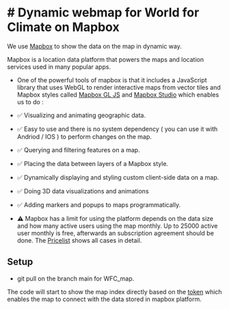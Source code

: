 
# # Dynamic webmap for World for Climate on Mapbox


We use [Mapbox](https://www.mapbox.com/showcase) to show the data on the map in dynamic way.

Mapbox is a location data platform that powers the maps and location services used in many popular apps. 

- One of the powerful tools of mapbox is that it includes a JavaScript library that uses WebGL to render interactive maps from vector tiles and Mapbox styles called [Mapbox GL JS](https://docs.mapbox.com/mapbox-gl-js/guides/) and [Mapbox Studio](https://studio.mapbox.com) which enables us to do :
- ✅ Visualizing and animating geographic data.
- ✅ Easy to use and there is no system dependency ( you can use it with Andriod / IOS ) to perform changes on the map.
- ✅ Querying and filtering features on a map.
- ✅ Placing the data between layers of a Mapbox style.
- ✅ Dynamically displaying and styling custom client-side data on a map.
- ✅ Doing 3D data visualizations and animations
- ✅ Adding markers and popups to maps programmatically.


- ⚠️ Mapbox has a limit for using the platform depends on the data size and how many active users using the map monthly. Up to 25000 active user monthly is free, afterwards an subscription agreement should be done. The [Pricelist](https://www.mapbox.com/pricing) shows all cases in detail.


## Setup

- git pull on the branch main for WFC_map.

The code will start to show the map index directly based on the [token](https://docs.mapbox.com/help/getting-started/access-tokens/) which enables the map to connect with the data stored in mapbox platform.
